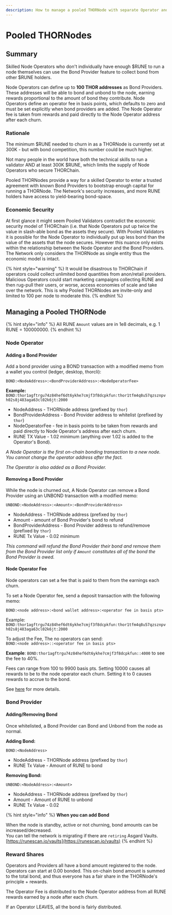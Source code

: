```yaml
---
description: How to manage a pooled THORNode with separate Operator and Providers.
---
```


# Pooled THORNodes

## Summary

Skilled Node Operators who don't individually have enough $RUNE to run a node themselves can use the Bond Provider feature to collect bond from other $RUNE holders.

Node Operators can define up to **100 THOR addresses** as Bond Providers. These addresses will be able to bond and unbond to the node, earning rewards proportional to the amount of bond they contribute. Node Operators define an operator fee in basis points, which defaults to zero and must be set explicitly when bond providers are added. The Node Operator fee is taken from rewards and paid directly to the Node Operator address after each churn.

### Rationale

The minimum $RUNE needed to churn in as a THORNode is currently set at 300K - but with bond competition, this number could be much higher.

Not many people in the world have both the technical skills to run a validator AND at least 300K $RUNE, which limits the supply of Node Operators who secure THORChain.

Pooled THORNodes provide a way for a skilled Operator to enter a trusted agreement with known Bond Providers to bootstrap enough capital for running a THORNode. The Network's security increases, and more RUNE holders have access to yield-bearing bond-space.

### Economic Security

At first glance it might seem Pooled Validators contradict the economic security model of THORChain (i.e. that Node Operators put up twice the value in slash-able bond as the assets they secure). With Pooled Validators it is possible for the Node Operator to individually put up less bond than the value of the assets that the node secures. However this nuance only exists within the relationship between the Node Operator and the Bond Providers. The Network only considers the THORNode as single entity thus the economic model is intact.

{% hint style="warning" %}
It would be disastrous to THORChain if operators could collect unlimited bond quantities from anon/retail providers. Malicious Operators could start marketing campaigns collecting RUNE and then rug-pull their users, or worse, access economies of scale and take over the network. This is why Pooled THORNodes are invite-only and limited to 100 per node to moderate this.
{% endhint %}

## Managing a Pooled THORNode

{% hint style="info" %}
All RUNE `Amount` values are in 1e8 decimals, e.g. 1 RUNE = 100000000.
{% endhint %}

### Node Operator

#### Adding a Bond Provider

Add a bond provider using a BOND transaction with a modified memo from a wallet you control (ledger, desktop, thorcli):

`BOND:<NodeAddress>:<BondProviderAddress>:<NodeOperatorFee>`

**Example:** `BOND:thor1agftrgu74z84hef6dt6ykhe7cmjf3f8dcpkfun:thor1tfm4q8u57qzsznpvh02s8j483aga63cl02k6jt:2000`

* NodeAddress - THORNode address (prefixed by `thor`)
* BondProviderAddress - Bond Provider address to whitelist (prefixed by `thor`)
* NodeOperatorFee - fee in basis points to be taken from rewards and paid directly to Node Operator's address after each churn.
* RUNE TX Value - 1.02 minimum (anything over 1.02 is added to the Operator's Bond).

_A Node Operator is the first on-chain bonding transaction to a new node. You cannot change the operator address after the fact._

_The Operator is also added as a Bond Provider._

#### **Removing a Bond Provider**

While the node is churned out, A Node Operator can remove a Bond Provider using an UNBOND transaction with a modified memo:

`UNBOND:<NodeAddress>:<Amount>:<BondProviderAddress>`

* NodeAddress - THORNode address (prefixed by `thor`)
* Amount - amount of Bond Provider's bond to refund
* BondProviderAddress - Bond Provider address to refund/remove (prefixed by `thor`)
* RUNE Tx Value - 0.02 minimum

_This command will refund the Bond Provider their bond and remove them from the Bond Provider list only if `Amount` constitutes all of the bond the Bond Provider is owed._

#### Node Operator Fee

Node operators can set a fee that is paid to them from the earnings each churn.

To set a Node Operator fee, send a deposit transaction with the following memo:

`BOND:<node address>:<bond wallet address>:<operator fee in basis pts>`

Example: `BOND:thor1agftrgu74z84hef6dt6ykhe7cmjf3f8dcpkfun:thor1tfm4q8u57qzsznpvh02s8j483aga63cl02k6jt:2000`

To adjust the Fee, The no operators can send:\
`BOND:<node address>::<operator fee in basis pts>`

**Example**: `BOND:thor1agftrgu74z84hef6dt6ykhe7cmjf3f8dcpkfun::4000` to see the fee to 40%.

Fees can range from 100 to 9900 basis pts. Setting 10000 causes all rewards to be to the node operator each churn. Setting it to 0 causes rewards to accrue to the bond.

See [here](joining.md#node-operator-fee) for more details.

### Bond Provider

#### Adding/Removing Bond

Once whitelisted, a Bond Provider can Bond and Unbond from the node as normal.

**Adding Bond:**

`BOND:<NodeAddress>`

* NodeAddress - THORNode address (prefixed by `thor`)
* RUNE Tx Value - Amount of RUNE to bond

**Removing Bond:**

`UNBOND:<NodeAddress>:<Amount>`

* NodeAddress - THORNode address (prefixed by `thor`)
* Amount - Amount of RUNE to unbond
* RUNE Tx Value - 0.02

{% hint style="info" %}
**When you can add Bond**

When the node is standby, active or not churning, bond amounts can be increased/decreased.\
You can tell the network is migrating if there are `retiring` Asgard Vaults.\
[https://runescan.io/vaults](https://runescan.io/vaults)
{% endhint %}

### Reward Shares

Operators and Providers all have a bond amount registered to the node. Operators can start at 0.00 bonded. This on-chain bond amount is summed to the total bond, and thus everyone has a fair share in the THORNode's principle + rewards.

The Operator Fee is distributed to the Node Operator address from all RUNE rewards earned by a node after each churn.

If an Operator LEAVES, all the bond is fairly distributed.
